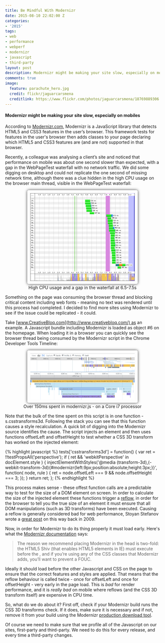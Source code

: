 ```yaml
---
title: Be Mindful With Modernizr
date: 2015-08-10 22:02:00 Z
categories:
- '2015'
tags:
- web
- performance
- webperf
- modernizr
- javascript
- third-party
layout: post
description: Modernizr might be making your site slow, especially on mobiles
comments: true
image:
  feature: parachute_hero.jpg
  credit: flickr/jaguarcarsmena
  creditlink: https://www.flickr.com/photos/jaguarcarsmena/18769889306
---
```


#### Modernizr might be making your site slow, especially on mobiles

According to [Modernizr.com](http://www.modernizr.com/), Modernizr is a JavaScript library that detects HTML5 and CSS3 features in the user’s browser.
This framework tests for features in the user's browser then adds classes to your page declaring which HTML5 and CSS3 features are (and are not) supported in that browser.

Recently, a colleague was analysing a client’s site and noticed that performance on mobile was about one second slower than expected, with a gap in the WebPageTest waterfall with no network traffic.
We did some digging on desktop and could not replicate the one second of missing network time, although there was a clue hidden in the high CPU usage on the browser main thread, visible in the WebPageTest waterfall:

<figure style="text-align:center">
<a href="/images/waterfall_gap.png"><img style="box-shadow: 0 0 10px 0 rgba(0,0,0,0.75);padding: 10px;border-radius: 5px;max-width:80%" src="/images/waterfall_gap.png"/></a>
<figcaption>
High CPU usage and a gap in the waterfall at 6.5-7.5s
</figcaption>
</figure>

Something on the page was consuming the browser thread and blocking critical content including web fonts - meaning no text was rendered until this process had completed.
I decided to find more sites using Modernizr to see if the issue could be replicated - it could.

Take [www.CreativeBloq.com](http://www.creativebloq.com/) as an example. A Javascript bundle including Modernizr is loaded as object #6 on the homepage.
When loading it in a browser you can quickly see the browser thread being consumed by the Modernizr script in the Chrome Developer Tools Timeline:

<figure style="text-align:center">
<a href="/images/modernizr_desktop.png"><img style="box-shadow: 0 0 10px 0 rgba(0,0,0,0.75);padding: 10px;border-radius: 5px;max-width:80%" src="/images/modernizr_desktop.png"/></a>
<figcaption>
Over 150ms spent in modernizr.js - on a Core i7 processor
</figcaption>
</figure>

Note that the bulk of the time spent on this script is in one function - s.csstransforms3d. Following the stack you can see that this function causes a style recalculation.
A quick bit of digging into the Modernizr source identifies the cause. The script injects an element and then uses functions offsetLeft and offsetHeight to test whether a CSS 3D transform has worked on the injected element:

{% highlight javascript %}
tests['csstransforms3d'] = function() {
    var ret = !!testPropsAll('perspective');
        if ( ret && 'webkitPerspective' in docElement.style ) {
            injectElementWithStyles('@media (transform-3d),(-webkit-transform-3d){#modernizr{left:9px;position:absolute;height:3px;}}',
	    function( node, rule ) {
		    ret = node.offsetLeft === 9 && node.offsetHeight === 3;
	    });
    }
    return ret;
};
{% endhighlight %}

This process makes sense - these offest function calls are a predictable way to test for the size of a DOM element on screen.
In order to calculate the size of the injected element these functions trigger a [reflow](https://developers.google.com/speed/articles/reflow?hl=en), in order for the browser to tell you the true size of an element it must ensure that all DOM manipulations (such as 3D transforms) have been executed.
Causing a reflow is generally considered bad for web performance, Stoyan Stefanov wrote a [great post](http://www.phpied.com/rendering-repaint-reflowrelayout-restyle/) on this way back in 2009.

Now, in order for Modernizr to do its thing properly it must load early. Here's what the [Modernizr documentation](http://modernizr.com/docs/) says:

> The reason we recommend placing Modernizr in the head is two-fold: the HTML5 Shiv (that enables HTML5 elements in IE) must execute before the <body>, and if you’re using any of the CSS classes that Modernizr adds, you’ll want to prevent a FOUC.

Ideally it should load before the other Javascript and CSS on the page to ensure that the correct features and styles are applied.
That means that the reflow behaviour is called twice - once for offsetLeft and once for offsetHeight - very early in the page load.
This is _bad_ for render performance, and it is _really bad_ on mobile where reflows (and the CSS 3D transform itself) are expensive in CPU time.

So, what do we do about it? First off, check if your Modernizr build runs the CSS 3D transforms check. If it does, make sure it is necessary and if not, remove it from your build using the Modernizr [production download tool](http://modernizr.com/download/).

Of course we need to make sure that we profile all of the Javascript on our sites, first-party and third-party.
We need to do this for every release, and every time a third-party changes.